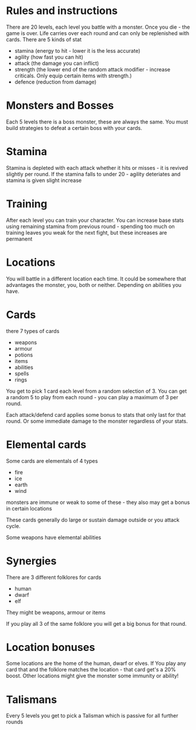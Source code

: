 # Rules and instructions
There are 20 levels, each level you battle with a monster. Once you die - the game is over.
Life carries over each round and can only be replenished with cards.
There are 5 kinds of stat
- stamina (energy to hit - lower it is the less accurate)
- agility (how fast you can hit)
- attack (the damage you can inflict)
- strength (the lower end of the random attack modifier - increase criticals. Only equip certain items with strength.)
- defence (reduction from damage)

# Monsters and Bosses
Each 5 levels there is a boss monster, these are always the same. You must build strategies to defeat a certain boss with your cards.

# Stamina
Stamina is depleted with each attack whether it hits or misses - it is revived slightly per round.
If the stamina falls to under 20 - agility deteriates and stamina is given slight increase

# Training
After each level you can train your character.
You can increase base stats using remaining stamina from previous round - spending too much on training leaves you weak for the next fight, but these increases are permanent

# Locations
You will battle in a different location each time. It could be somewhere that advantages the monster, you, both or neither. Depending on abilities you have.

# Cards
there 7 types of cards
- weapons
- armour
- potions
- items
- abilities
- spells
- rings

You get to pick 1 card each level from a random selection of 3. You can get a random 5 to play from each round - you can play a maximum of 3 per round.

Each attack/defend card applies some bonus to stats that only last for that round. Or some immediate damage to the monster regardless of your stats.

# Elemental cards
Some cards are elementals of 4 types
- fire
- ice
- earth
- wind

monsters are immune or weak to some of these - they also may get a bonus in certain locations

These cards generally do large or sustain damage outside or you attack cycle.

Some weapons have elemental abilities

# Synergies
There are 3 different folklores for cards
- human
- dwarf
- elf

They might be weapons, armour or items

If you play all 3 of the same folklore you will get a big bonus for that round.

# Location bonuses
Some locations are the home of the human, dwarf or elves. If You play any card that and the folklore matches the location - that card get's a 20% boost.
Other locations might give the monster some immunity or ability!

# Talismans
Every 5 levels you get to pick a Talisman which is passive for all further rounds